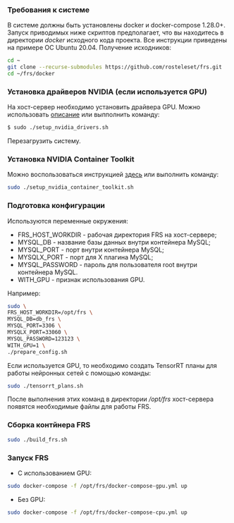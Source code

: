 ### Требования к системе
В системе должны быть установлены docker и docker-compose 1.28.0+.  Запуск приводимых ниже скриптов предполагает, что вы находитесь в директории *docker* исходного кода проекта. Все инструкции приведены на примере ОС Ubuntu 20.04.
Получение исходников:
```bash
cd ~
git clone --recurse-submodules https://github.com/rosteleset/frs.git
cd ~/frs/docker
```

### Установка драйверов NVIDIA (если используется GPU)
На хост-сервер необходимо установить драйвера GPU. Можно использовать [описание](https://docs.nvidia.com/datacenter/tesla/tesla-installation-notes/index.html#ubuntu-lts) или выпполнить команду:

```bash
$ sudo ./setup_nvidia_drivers.sh
```
Перезагрузить систему.

### Установка NVIDIA Container Toolkit
Можно воспользоваться инструкцией [здесь](https://docs.nvidia.com/datacenter/cloud-native/container-toolkit/install-guide.html#getting-started) или выполнить команду:
```bash
sudo ./setup_nvidia_container_toolkit.sh
```

### Подготовка конфигурации
Используются переменные окружения:
* FRS_HOST_WORKDIR - рабочая директория FRS на хост-сервере;
* MYSQL_DB - название базы данных внутри контейнера MySQL;
* MYSQL_PORT - порт внутри контейнера MySQL;
* MYSQLX_PORT - порт для X плагина MySQL;
* MYSQL_PASSWORD - пароль для пользователя root внутри контейнера MySQL.
* WITH_GPU - признак использования GPU.

Например:
```bash
sudo \
FRS_HOST_WORKDIR=/opt/frs \
MYSQL_DB=db_frs \
MYSQL_PORT=3306 \
MYSQLX_PORT=33060 \
MYSQL_PASSWORD=123123 \
WITH_GPU=1 \
./prepare_config.sh
```
Если используется GPU, то необходимо создать TensorRT планы для работы нейронных сетей с помощью команды:
```bash
sudo ./tensorrt_plans.sh
```
После выполнения этих команд в директории */opt/frs* хост-сервера появятся необходимые файлы для работы FRS.

### Сборка контйнера FRS
```bash
sudo ./build_frs.sh
```

### Запуск FRS
* С использованием GPU:
```bash
sudo docker-compose -f /opt/frs/docker-compose-gpu.yml up
```
* Без GPU:
```bash
sudo docker-compose -f /opt/frs/docker-compose-cpu.yml up
```
